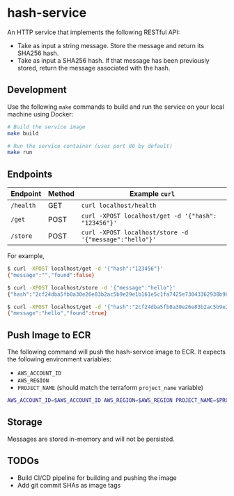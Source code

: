 # hash-service

An HTTP service that implements the following RESTful API:
- Take as input a string message. Store the message and return its SHA256 hash.
- Take as input a SHA256 hash. If that message has been previously stored, return the message associated with the hash.

## Development
Use the following `make` commands to build and run the service on your local machine using Docker:

```bash
# Build the service image
make build
```

```bash
# Run the service container (uses port 80 by default)
make run
```

## Endpoints
Endpoint | Method | Example `curl`
--- | --- | ---
`/health` | GET | `curl localhost/health`
`/get` | POST | `curl -XPOST localhost/get -d '{"hash": "123456"}'`
`/store` | POST | `curl -XPOST localhost/store -d '{"message":"hello"}'`

For example,
```bash
$ curl -XPOST localhost/get -d '{"hash":"123456"}'
{"message":"","found":false}

$ curl -XPOST localhost/store -d '{"message":"hello"}'
{"hash":"2cf24dba5fb0a30e26e83b2ac5b9e29e1b161e5c1fa7425e73043362938b9824"}

$ curl -XPOST localhost/get -d '{"hash":"2cf24dba5fb0a30e26e83b2ac5b9e29e1b161e5c1fa7425e73043362938b9824"}'
{"message":"hello","found":true}
```

## Push Image to ECR
The following command will push the hash-service image to ECR. It expects the following environment variables:
- `AWS_ACCOUNT_ID`
- `AWS_REGION`
- `PROJECT_NAME` (should match the terraform `project_name` variable)

```bash
AWS_ACCOUNT_ID=$AWS_ACCOUNT_ID AWS_REGION=$AWS_REGION PROJECT_NAME=$PROJECT_NAME make push
```

## Storage
Messages are stored in-memory and will not be persisted.

## TODOs
- Build CI/CD pipeline for building and pushing the image
- Add git commit SHAs as image tags
